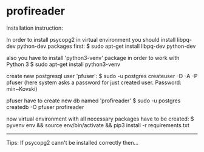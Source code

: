 # profireader
Installation instruction:

In order to install psycopg2 in virtual environment you should install
libpq-dev python-dev packages first:
$ sudo apt-get install libpq-dev python-dev

also you have to install 'python3-venv' package in order to work with Python 3
$ sudo apt-get install python3-venv

create new postgresql user 'pfuser':
$ sudo -u postgres createuser -D -A -P pfuser
(here system asks a password for just created user. Password: min~Kovski)

pfuser have to create new db named 'profireader'
$ sudo -u postgres createdb -O pfuser profireader

now virtual environment with all necessary packages have to be created:
$ pyvenv env && source env/bin/activate && pip3 install -r requirements.txt

------------------------------------------------------

Tips:
If psycopg2 cann't be installed correctly then...